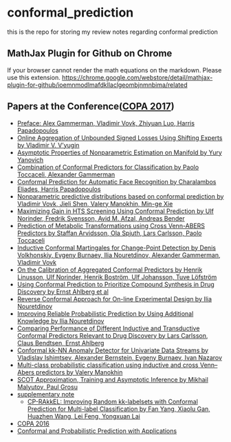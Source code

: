 # conformal_prediction
this is the repo for storing my review notes regarding conformal prediction

## MathJax Plugin for Github on Chrome
If your browser cannot render the math equations on the markdown.
Please use this extension.
https://chrome.google.com/webstore/detail/mathjax-plugin-for-github/ioemnmodlmafdkllaclgeombjnmnbima/related

## Papers at the Conference([COPA 2017](http://clrc.rhul.ac.uk/copa2017/))
* [Preface: Alex Gammerman, Vladimir Vovk, Zhiyuan Luo, Harris Papadopoulos](http://proceedings.mlr.press/v60/gammerman17a/gammerman17a.pdf)
* [Online Aggregation of Unbounded Signed Losses Using Shifting Experts by Vladimir V. V’yugin](http://proceedings.mlr.press/v60/v%E2%80%99yugin17a/v%E2%80%99yugin17a.pdf)
* [Asymptotic Properties of Nonparametric Estimation on Manifold by Yury Yanovich](http://proceedings.mlr.press/v60/yanovich17a/yanovich17a.pdf)
* [Combination of Conformal Predictors for Classification by Paolo Toccaceli, Alexander Gammerman](http://proceedings.mlr.press/v60/toccaceli17a/toccaceli17a.pdf)
* [Conformal Prediction for Automatic Face Recognition by Charalambos Eliades, Harris Papadopoulos](http://proceedings.mlr.press/v60/eliades17a/eliades17a.pdf)
* [Nonparametric predictive distributions based on conformal prediction by Vladimir Vovk, Jieli Shen, Valery Manokhin, Min-ge Xie](http://proceedings.mlr.press/v60/vovk17a/vovk17a.pdf)
* [Maximizing Gain in HTS Screening Using Conformal Prediction by Ulf Norinder, Fredrik Svensson, Avid M. Afzal, Andreas Bender](http://proceedings.mlr.press/v60/norinder17a/norinder17a.pdf)
* [Prediction of Metabolic Transformations using Cross Venn-ABERS Predictors by Staffan Arvidsson, Ola Spjuth, Lars Carlsson, Paolo Toccaceli](http://proceedings.mlr.press/v60/arvidsson17a/arvidsson17a.pdf)
* [Inductive Conformal Martingales for Change-Point Detection by Denis Volkhonskiy, Evgeny Burnaev, Ilia Nouretdinov, Alexander Gammerman, Vladimir Vovk](http://proceedings.mlr.press/v60/volkhonskiy17a/volkhonskiy17a.pdf)
* [On the Calibration of Aggregated Conformal Predictors by Henrik Linusson, Ulf Norinder, Henrik Boström, Ulf Johansson, Tuve Löfström](http://proceedings.mlr.press/v60/linusson17a/linusson17a.pdf)
* [Using Conformal Prediction to Prioritize Compound Synthesis in Drug Discovery by Ernst Ahlberg et al](http://proceedings.mlr.press/v60/ahlberg17a/ahlberg17a.pdf)
* [Reverse Conformal Approach for On-line Experimental Design by Ilia Nouretdinov](http://proceedings.mlr.press/v60/nouretdinov17a/nouretdinov17a.pdf)
* [Improving Reliable Probabilistic Prediction by Using Additional Knowledge by Ilia Nouretdinov](http://proceedings.mlr.press/v60/nouretdinov17a/nouretdinov17a.pdf)
* [Comparing Performance of Different Inductive and Transductive Conformal Predictors Relevant to Drug Discovery by Lars Carlsson, Claus Bendtsen, Ernst Ahlberg](http://proceedings.mlr.press/v60/carlsson17a/carlsson17a.pdf)
* [Conformal kk-NN Anomaly Detector for Univariate Data Streams by Vladislav Ishimtsev, Alexander Bernstein, Evgeny Burnaev, Ivan Nazarov](http://proceedings.mlr.press/v60/ishimtsev17a/ishimtsev17a.pdf)
* [Multi-class probabilistic classification using inductive and cross Venn–Abers predictors by Valery Manokhin](http://proceedings.mlr.press/v60/manokhin17a/manokhin17a.pdf)
* [SCOT Approximation, Training and Asymptotic Inference by Mikhail Malyutov, Paul Grosu](http://proceedings.mlr.press/v60/malyutov17a/malyutov17a.pdf)
* [supplementary note](http://proceedings.mlr.press/v60/malyutov17a/malyutov17a-supp.pdf)
    * [CP-RAkkEL: Improving Random kk-labelsets with Conformal Prediction for Multi-label Classification by Fan Yang, Xiaolu Gan, Huazhen Wang, Lei Feng, Yongxuan Lai ](http://proceedings.mlr.press/v60/yang17a/yang17a.pdf)
* [COPA 2016](http://clrc.rhul.ac.uk/copa2016/)
* [Conformal and Probabilistic Prediction with Applications](https://link.springer.com/content/pdf/10.1007%2F978-3-319-33395-3.pdf)
